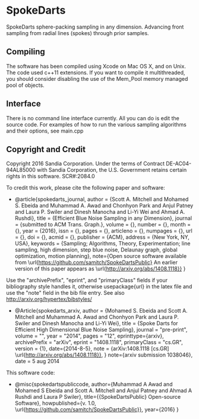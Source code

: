 # SpokeDarts
SpokeDarts sphere-packing sampling in any dimension. Advancing front sampling from radial lines (spokes) through prior samples.


## Compiling
The software has been compiled using Xcode on Mac OS X, and on Unix. The code used c++11 extensions. If you want to compile it multithreaded, you should consider disabling the use of the Mem_Pool memory managed pool of objects.

## Interface
There is no command line interface currently. All you can do is edit the source code. For examples of how to run the various sampling algorithms and their options, see main.cpp

## Copyright and Credit

Copyright 2016 Sandia Corporation. Under the terms of Contract DE-AC04-94AL85000 with Sandia Corporation, the U.S. Government retains certain rights in this software.
SCR#:2084.0

To credit this work, please cite the following paper and software:


* @article{spokedarts_journal,
author = {Scott A. Mitchell and Mohamed S. Ebeida and Muhammad A. Awad and Chonhyon Park and Anjul Patney and Laura P. Swiler and Dinesh Manocha and Li-Yi Wei and Ahmad A. Rushdi},
title = {Efficient Blue Noise Sampling in any Dimension},
journal = {submitted to ACM Trans. Graph.},
volume = {},
number = {},
month = {},
year = {2016},
issn = {},
pages = {},
articleno = {},
numpages = {},
url = {},
doi = {},
acmid = {},
publisher = {ACM},
address = {New York, NY, USA},
keywords = {Sampling; Algorithms, Theory, Experimentation; line sampling, high dimension, step blue noise, Delaunay graph, global optimization, motion planning},
note={Open source software available from \url{https://github.com/samitch/SpokeDartsPublic}  An earlier version of this paper appears as \url{http://arxiv.org/abs/1408.1118}}
}

Use the  "archivePrefix", "eprint", and "primaryClass" fields if your bibliography style handles it, otherwise usepackage{url} in the latex file and use the "note" field in the bib file entry. See also http://arxiv.org/hypertex/bibstyles/

* @Article{spokedarts_arxiv,
author = {Mohamed S. Ebeida and Scott A. Mitchell and Muhammad A. Awad and Chonhyon Park and Laura P. Swiler and Dinesh Manocha and Li-Yi Wei},
title = {Spoke Darts for Efficient High Dimensional Blue Noise Sampling},
journal   = "pre-print",
volume    = "",
year      = "2014",
pages     = "12",
eprinttype={arxiv},
archivePrefix = "arXiv",
eprint        = "1408.1118",
primaryClass  = "cs.GR",
version = {1},
date={2014-8-5},
note = {arXiv:1408.1118 [cs.GR] \url{http://arxiv.org/abs/1408.1118}},
}
note={arxiv submission 1038046}, date = 5 aug 2014

This software code:

* @misc{spokedartspubliccode, 
 author={Muhammad A Awad and Mohamed S Ebeida and Scott A. Mitchell and  Anjul Patney and Ahmad A Rushdi and Laura P Swiler}, 
 title={{SpokeDartsPublic} Open-source Software}, 
 howpublished={v. 1.0, \url{https://github.com/samitch/SpokeDartsPublic}}, 
 year={2016}
}

